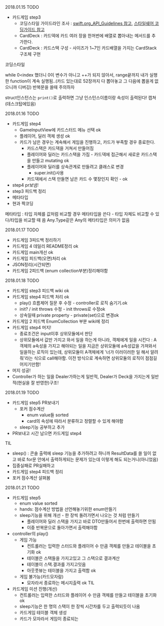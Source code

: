 2018.01.15
TODO
- 카드게임 step3
  - 코딩스타일 가이드라인 조사 : [swift.org_API_Guidelines 참고](https://swift.org/documentation/api-design-guidelines/#general-conventions), [스타일쉐어 코딩가이드 참고](https://github.com/StyleShare/swift-style-guide)
  - CardDeck : 카드덱에 카드 여러 장을 한꺼번에 배열로 뽑아내는 메서드를 추가한다.
  - CardDeck : 카드스택 구성 - 사이즈가 1~7인 카드배열을 가지는 CardStack 구조체 구현

코딩스타일

while 0<index 했더니 0이 변수가 아니고 ++가 되지 않아서, range끝까지 내가 실행한 function이 계속 실행됨..(카드 있는대로 52장까지 다 뽑아놓고 그 다음에 뽑을게 없으니까 디버깅) 반복문을 쓸때 주의하자

struct인스턴스는 `print()`로 출력하면 그냥 인스턴스이름이랑 속성이 출력된다!
캡쳐(데스크탑에있음)


2018.01.16
TODO
- 카드게임 step4
  - GameInputView에 카드스터드 메뉴 선택 ok
  - 플레이어, 딜러 객체 생성 ok
  - 카드가 남은 경우는 계속해서 게임을 진행하고, 카드가 부족할 경우 종료한다.
    - 카드스택은 카드덱을 거쳐서 만들어짐
    - 플레이어와 딜러는 카드스택을 가짐 - 카드덱에 접근해서 새로운 카드스택을 만들고 mutating ok
    - 플레이어와 딜러를 상속관계로 만들려고 클래스로 변경
      - super.init()사용
    - 카드덱에서 스택 만들면 남은 카드 수 몇장인지 확인 - ok
- step4 pr보냄!
- step3 피드백 정리
- 메타타입
- 현과 짝코딩


메타타입 : 타입 자체를 값처럼 비교할 경우 메타타입을 쓴다 - 타입 자체도 비교할 수 있다/타입을 비교할 때 씀
Any.Type같은 Any의 메타타입은 의미가 없음

2018.01.17
TODO
- 카드게임 3피드백 정리하기
- 카드게임 4 데일리 README정리 ok
- 카드게임 main개선 ok
- 카드게임 피드백(오면)처리 ok
- JSON정리(시간되면)
- 카드게임 2피드백 (enum collection부분)정리해야함

2018.01.18
TODO
- 카드게임 step3 피드백 wiki ok
- 카드게임 step4 피드백 처리 ok
  - play() 흐름제어 질문 후 수정 - controller로 로직 숨기기.ok
  - init? / init throws 수정 - init throws로 수정ok
  - 상속일때 private property - private(set)으로 변경ok
- 카드게임 2 피드백 EnumCollection 부분 wiki에 정리
- 카드게임 step4 머지!
  - 종료조건은 input이후 상위모듈에서 판단
  - 상위모듈에서 값만 가지고 와서 일을 하는게 아니라, 객체에게 일을 시킨다 : A객체의 a속성을 가지고 해야되는 일을 지금은 상위모듈에 a속성값을 가져와서 일을하는 로직이 있는데, 상위모듈이 A객체에게 '너가 이러이러한 일 해서 알려줘'라는 식으로 call해야함. 이전 방식으로 계속하면 상위모듈의 로직이 점점길어지기만함!
- 머지 성공!
- Controller가 하는 일을 Dealer가하는게 일반적, Dealer가 Deck을 가지는게 일반적(현실을 잘 반영한)구조!

2018.01.19
TODO
- 카드게임 step5 PR보내기
  - 포커 점수계산
    - enum value들 sorted
    - card의 속성에 따라서 분류하고 정렬할 수 있게 해야함
  - sleep기능 공부하고 추가
- PR보내고 시간 남으면 카드게임 step4

TIL
- sleep() : 콘솔 출력에 sleep 기능을 추가하려고 하니까 ResultData를 쓸 일이 없고 바로 for문 안에서 출력하게되는 문제가 있는데 이렇게 해도 되는거니(아니었음)
- 집중실패로 PR실패하고
- 카드게임 step4 피드백 정리
- 포커 점수계산 살펴봄


2018.01.21
TODO
- 카드게임 step5
  - enum value sorted
  - hands: 점수계산 방법을 선언해놓기위한 enum만들기
  - sleep기능을 위해 개선 - 한 장씩 돌려가면서 나오는 것 처럼 만들기
    - 플레이어와 딜러 스택을 가지고 바로 DTO만들어서 한번에 출력하면 안됨
    - 이중 반복문으로 돌아가면서 출력해야함
- controller의 play()
  - 게임 가능
    - 컨트롤러는 입력한 스터드와 플레이어 수 만큼 객체를 만들고 테이블을 초기화 ok
    - 테이블은 스택들을 가지고있고 그 스택으로 결과계산
    - 테이블이 스택.결과를 가지고잇음
    - 아웃풋뷰는 테이블을 가지고 출력함 ok
  - 게임 불가능(카드모자람)
    - 모자라서 종료하는 메시지출력 ok
TIL
- 카드게임 미션 진행(개선)
  - 컨트롤러는 입력한 스터드와 플레이어 수 만큼 객체를 만들고 테이블을 초기화 ok
  - sleep기능은 한 명의 스택이 한 장씩 시간차를 두고 출력되듯이 나옴
  - 카드게임 테이블 객체 생성
  - 카드가 모자라서 게임이 종료되는
